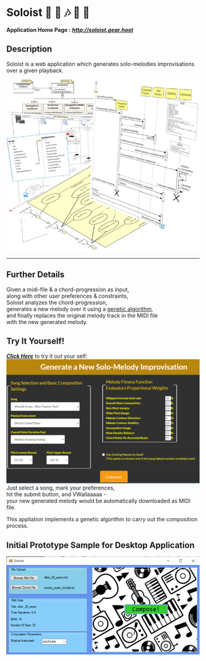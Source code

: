 
# Soloist :guitar:  :musical_note: :notes: :musical_score:  :musical_keyboard: 
**Application Home Page :** __*http://soloist.gear.host*__  

## Description 
Soloist is a web application which generates solo-melodies improvisations over a given playback.  

![DesignDiagramSnippet](Design/ScreenShots/designMix.png)
<hr/>

## Further Details 
Given a midi-file & a chord-progression as input,   
along with other user preferences & constraints,  
Soloist analyzes the chord-progression,    
generates a new melody over it using a [genetic algorithm](https://en.wikipedia.org/wiki/Genetic_algorithm),  
and finally replaces the original melody track in the MIDI file  
with the new generated melody.

## Try It Yourself!
[_**Click Here**_](http://soloist.gear.host/Composition/Compose) to try it out your self:  
![DesignDiagramSnippet](Design/ScreenShots/compose.png)
Just select a song, mark your preferences,  
hit the submit button, and VWallaaaaa -  
your new generated melody would be automatically downloaded as MIDI file. 




This appliation implements a genetic algorithm to carry out the composition process. 

## Initial Prototype Sample for Desktop Application
![Initial Prototype Sample](Design/prototype-screenshot.png)

